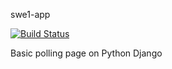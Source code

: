 swe1-app 

[![Build Status](https://app.travis-ci.com/DarylTC/swe1-app.svg?branch=main)](https://app.travis-ci.com/DarylTC/swe1-app)


Basic polling page on Python Django
